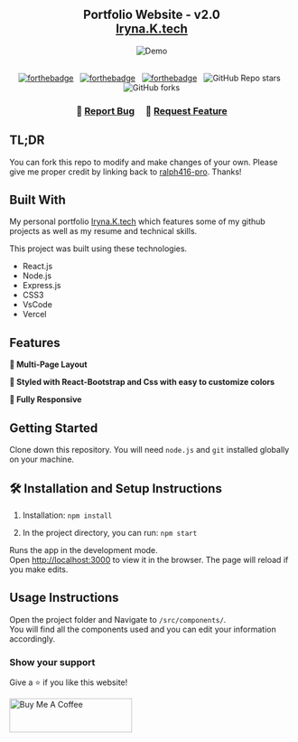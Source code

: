 <h2 align="center">
  Portfolio Website - v2.0<br/>
  <a href="https://ralph416-pro.github.io/resume" target="_blank">Iryna.K.tech</a>
</h2>
<div align="center">
  <img alt="Demo" src="./Images/readme-img1.jpg" />
</div>

<br/>

<center>

[![forthebadge](https://forthebadge.com/images/badges/built-with-love.svg)](https://forthebadge.com) &nbsp;
[![forthebadge](https://forthebadge.com/images/badges/made-with-javascript.svg)](https://forthebadge.com) &nbsp;
[![forthebadge](https://forthebadge.com/images/badges/open-source.svg)](https://forthebadge.com) &nbsp;
![GitHub Repo stars](https://img.shields.io/github/stars/ralph416-pro/Portfolio?color=red&logo=github&style=for-the-badge) &nbsp;
![GitHub forks](https://img.shields.io/github/forks/ralph416-pro/Portfolio?color=red&logo=github&style=for-the-badge)

</center>

<h3 align="center">
    🔹
    <a href="https://github.com/ralph416-pro/Portfolio/issues">Report Bug</a> &nbsp; &nbsp;
    🔹
    <a href="https://github.com/ralph416-pro/Portfolio/issues">Request Feature</a>
</h3>

## TL;DR

You can fork this repo to modify and make changes of your own. Please give me proper credit by linking back to [ralph416-pro](https://github.com/ralph416-pro/Portfolio). Thanks!

## Built With

My personal portfolio <a href="https://ralph416-pro.github.io/resume" target="_blank">Iryna.K.tech</a> which features some of my github projects as well as my resume and technical skills.<br/>

This project was built using these technologies.

- React.js
- Node.js
- Express.js
- CSS3
- VsCode
- Vercel

## Features

**📖 Multi-Page Layout**

**🎨 Styled with React-Bootstrap and Css with easy to customize colors**

**📱 Fully Responsive**

## Getting Started

Clone down this repository. You will need `node.js` and `git` installed globally on your machine.

## 🛠 Installation and Setup Instructions

1. Installation: `npm install`

2. In the project directory, you can run: `npm start`

Runs the app in the development mode.\
Open [http://localhost:3000](http://localhost:3000) to view it in the browser.
The page will reload if you make edits.

## Usage Instructions

Open the project folder and Navigate to `/src/components/`. <br/>
You will find all the components used and you can edit your information accordingly.

### Show your support

Give a ⭐ if you like this website!

<a href="https://www.buymeacoffee.com/ralph416-pro" target="_blank"><img src="https://cdn.buymeacoffee.com/buttons/v2/default-violet.png" alt="Buy Me A Coffee" height= "60px" width= "217px" ></a>

